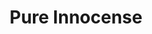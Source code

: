 ---
published: true
title: 'Pure Innocense'
collection: ailleurs
release_date: '2014-04-24 00:00:00'
image:
    user/pages/01.Emissions/ailleurs-48/ouiedire_ailleurs-48_cover-1.png: { name: ouiedire_ailleurs-48_cover-1.png, type: image/png, size: 185217, path: user/pages/01.Emissions/ailleurs-48/ouiedire_ailleurs-48_cover-1.png }
number: '48'
slug: ailleurs-48
taxonomy:
    dj: 'Norman Bambi'
    artist: ['AL MASSRIEEN', 'CARLO CARIOLA', 'CHEN QIONG MEI', 'CHILL E.B. AND THE POSSE', 'COMOESTA YAEGASHI', 'DALIA BAYEN ALINA', 'DELICATE STEVE', DETERMINATION, DEVA, 'DING DO HYUN', 'DYNAMIX II FEAT. TOO TOUGH TEE', 'HIROMI OTA', ILAIYARAAJA, 'JHALIB FEAT. SHEILA CHANDRA', 'JOE COOL', KOTOMOTO, MELON, 'MIRANDA MARTINO & ENNIO MORRICONE', 'NAHKI & TOMATOS', 'OBNOXIOUS HIROSHI', 'PINO D´ANGIO', 'PRINCE SOLIMAN', ROGER, 'SANDU CIORBA', 'THE DOOPEES', 'THE ORIGINALS', 'THE SOCIAL OUTCASTS', TPO, VIDEOSEX]
playlists:
    - { title: null, tracks: [{ timecode: '00:00:09', artists: ['THE DOOPEES'], title: 'greeting from the doopees' }, { timecode: '00:01:16', artists: [MELON], title: 'pure innocence' }, { timecode: '00:05:12', artists: ['CHILL E.B. AND THE POSSE'], title: 'dog down' }, { timecode: '00:07:20', artists: [DEVA], title: 'mun arivippu' }, { timecode: '00:10:47', artists: ['MIRANDA MARTINO & ENNIO MORRICONE'], title: paura }, { timecode: '00:13:26', artists: ['NAHKI & TOMATOS'], title: 'do what you want' }, { timecode: '00:17:01', artists: ['THE ORIGINALS'], title: 'the whip' }, { timecode: '00:18:46', artists: [KOTOMOTO], title: kotomoto }, { timecode: '00:20:40', artists: ['AL MASSRIEEN'], title: 'la civilisation egyptienne' }, { timecode: '00:23:18', artists: ['AL MASSRIEEN'], title: 'mickey mouse' }, { timecode: '00:25:35', artists: ['JHALIB FEAT. SHEILA CHANDRA'], title: 'mysteries of the east' }, { timecode: '00:30:41', artists: [ILAIYARAAJA], title: 'kangal rendum' }, { timecode: '00:34:58', artists: ['PRINCE SOLIMAN'], title: 'je veux dire shérif' }, { timecode: '00:38:23', artists: ['HIROMI OTA'], title: 'Aoi mi no Hitomi' }, { timecode: '00:41:16', artists: ['OBNOXIOUS HIROSHI'], title: 'hiroshi the scratcher' }, { timecode: '00:44:45', artists: ['JOE COOL'], title: '3 Fly Guys' }, { timecode: '00:48:44', artists: ['DALIA BAYEN ALINA'], title: 'high quality vol.2' }, { timecode: '00:52:49', artists: ['THE SOCIAL OUTCASTS'], title: mad }, { timecode: '00:54:33', artists: ['MIRANDA MARTINO & ENNIO MORRICONE'], title: 'maraviglioso momento' }, { timecode: '00:56:41', artists: [VIDEOSEX], title: 'kako bih volio da si tu' }, { timecode: '00:58:32', artists: [TPO], title: 'camacho preguiçosa' }, { timecode: '01:02:05', artists: [ROGER], title: 'in the mix' }, { timecode: '01:08:22', artists: ['SANDU CIORBA'], title: 'pe cimpoi' }, { timecode: '01:10:29', artists: ['COMOESTA YAEGASHI'], title: 'main title / amaranth remix' }, { timecode: '01:13:48', artists: ['DELICATE STEVE'], title: 'wally wilder' }, { timecode: '01:18:02', artists: ['PINO D´ANGIO'], title: 'è libero, scusi' }, { timecode: '01:22:19', artists: ['CARLO CARIOLA'], title: 'se non mi dai le lire per il cinema' }, { timecode: '01:24:15', artists: ['DYNAMIX II FEAT. TOO TOUGH TEE'], title: 'straight from the jungle' }, { timecode: '01:27:18', artists: [DETERMINATION], title: 'stay in school' }, { timecode: '01:28:13', artists: [DETERMINATION], title: boldylocks }, { timecode: '01:36:13', artists: ['CHEN QIONG MEI'], title: 'lflp 275 mandopop' }, { timecode: '01:38:52', artists: ['DING DO HYUN'], title: 'cabaret jeunes étoiles' }] }
presentation: '<http://normanbambi.bandcamp.com/>'
image_hd:
    user/pages/01.Emissions/ailleurs-48/ouiedire_ailleurs-48_cover_hd.png: { name: ouiedire_ailleurs-48_cover_hd.png, type: image/png, size: 185217, path: user/pages/01.Emissions/ailleurs-48/ouiedire_ailleurs-48_cover_hd.png }

---